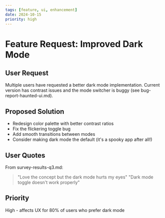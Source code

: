 ```yaml
---
tags: [feature, ui, enhancement]
date: 2024-10-15
priority: high
---
```


# Feature Request: Improved Dark Mode

## User Request
Multiple users have requested a better dark mode implementation. Current version has contrast issues and the mode switcher is buggy (see bug-report-haunted-ui.md).

## Proposed Solution
- Redesign color palette with better contrast ratios
- Fix the flickering toggle bug
- Add smooth transitions between modes
- Consider making dark mode the default (it's a spooky app after all!)

## User Quotes
From survey-results-q3.md:
> "Love the concept but the dark mode hurts my eyes"
> "Dark mode toggle doesn't work properly"

## Priority
High - affects UX for 80% of users who prefer dark mode

